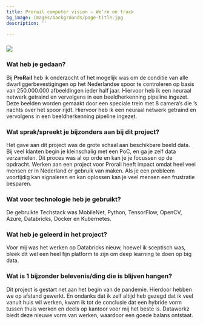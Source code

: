 ```yaml
---
title: Prorail computer vision – We’re on track
bg_image: images/backgrounds/page-title.jpg
description: ''

---
```

### ![](/images/7f09bd7d-3723-4431-927d-2bd97b6f5642.png)

### Wat heb je gedaan?

Bij **ProRail** heb ik onderzocht of het mogelijk was om de conditie van alle dwarliggerbevestigingen op het Nederlandse spoor te controleren op basis van 250.000.000 afbeeldingen ieder half jaar. Hiervoor heb ik een neuraal netwerk getraind en vervolgens in een beeldherkenning pipeline ingezet. Deze beelden worden gemaakt door een speciale trein met 8 camera’s die ’s nachts over het spoor rijdt. Hiervoor heb ik een neuraal netwerk getraind en vervolgens in een beeldherkenning pipeline ingezet.

### Wat sprak/spreekt je bijzonders aan bij dit project?

Het gave aan dit project was de grote schaal aan beschikbare beeld data. Bij veel klanten begin je kleinschalig met een PoC, en ga je zelf data verzamelen. Dit proces was al op orde en kan je je focussen op de opdracht. Werken aan een project voor Prorail heeft impact omdat heel veel mensen er in Nederland er gebruik van maken. Als je een probleem voortijdig kan signaleren en kan oplossen kan je veel mensen een frustratie besparen.

### Wat voor technologie heb je gebruikt?

De gebruikte Techstack was MobileNet, Python, TensorFlow, OpenCV, Azure, Databricks, Docker en Kubernetes.

### Wat heb je geleerd in het project?

Voor mij was het werken op Databricks nieuw, hoewel ik sceptisch was, bleek dit wel een heel fijn platform te zijn om deep learning te doen op big data.

### Wat is 1 bijzonder belevenis/ding die is blijven hangen?

Dit project is gestart net aan het begin van de pandemie. Hierdoor hebben we op afstand gewerkt. En ondanks dat ik zelf altijd heb gezegd dat ik veel vanuit huis wil werken, kwam ik tot de conclusie dat een hybride vorm tussen thuis werken en deels op kantoor voor mij het beste is. Dataworkz biedt deze nieuwe vorm van werken, waardoor een goede balans ontstaat.